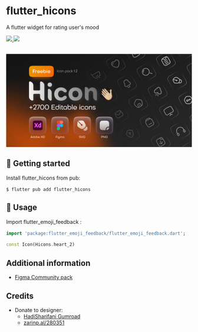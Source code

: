 # flutter_hicons
A flutter widget for rating user's mood

<div>
    <a title="pub.dev" href="https://pub.dartlang.org/packages/flutter_hicons" >
      <img src="https://img.shields.io/pub/v/flutter_hicons.svg?style=flat-square&include_prereleases&color=00C853" />
    </a>
    <a title="GitHub License" href="https://github.com/stevenosse/flutter_hicons/blob/master/LICENSE">
      <img src="https://img.shields.io/github/license/stevenosse/flutter_hicons?style=flat-square&color=f12253" />
    </a>
  </div>
  <br/>

![preview](https://github.com/stevenosse/flutter_hicons/blob/main/cover.png?raw=true)


## 🚀 Getting started   

Install flutter_hicons from pub:
```shell
$ flutter pub add flutter_hicons
```

## 📔 Usage

Import flutter_emoji_feedback :
```dart
import 'package:flutter_emoji_feedback/flutter_emoji_feedback.dart';
```

```dart
const Icon(Hicons.heart_2)
```

## Additional information

- [Figma Community pack](https://www.figma.com/file/VgR1krBeTjRtV0H422LfiL/Hicon-(Free-icon-pack)---%2B2700-Editable-icons-(Community)?t=wlg5kD5uuH7Y4V8L-0)

## Credits
- Donate to designer:
    - [HadiSharifani Gumroad](https://HadiSharifani.gumroad.com)
    - [zarinp.al/280351](https://zarinp.al/280351)
